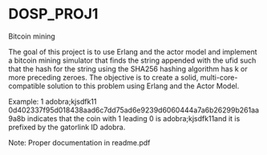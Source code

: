 # DOSP_PROJ1
 Bitcoin mining

The goal of this project is to use Erlang and the actor model and implement a bitcoin mining simulator that finds the string appended with the ufid such that the hash for the string using the SHA256 hashing algorithm has k or more preceding zeroes. The objective is to create a solid, multi-core-compatible solution to this problem using Erlang and the Actor Model.

Example:
1
adobra;kjsdfk11 0d402337f95d018438aad6c7dd75ad6e9239d6060444a7a6b26299b261aa9a8b
indicates that the coin with 1 leading 0 is adobra;kjsdfk11and it is prefixed by the gatorlink ID adobra.


Note: Proper documentation in readme.pdf
